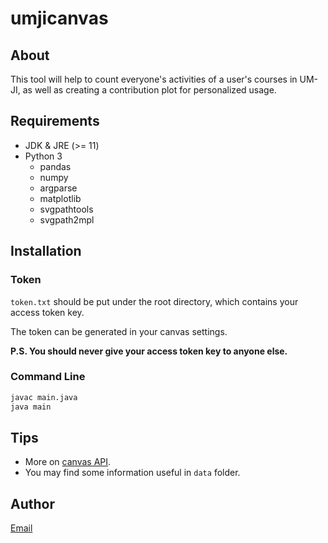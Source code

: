 # umjicanvas

## About

This tool will help to count everyone's activities of a user's courses in UM-JI, as well as creating a contribution plot for personalized usage.

## Requirements

- JDK & JRE (>= 11)
- Python 3
	- pandas
	- numpy
	- argparse
	- matplotlib
	- svgpathtools
	- svgpath2mpl

## Installation

### Token

`token.txt` should be put under the root directory, which contains your access token key.

The token can be generated in your canvas settings.

**P.S. You should never give your access token key to anyone else.**

### Command Line

```bash
javac main.java
java main
```

## Tips

- More on [canvas API](https://canvas.instructure.com/doc/api/index.html).
- You may find some information useful in `data` folder.

## Author

[Email](mailto:yangyiwen.sigo@hotmail.com)